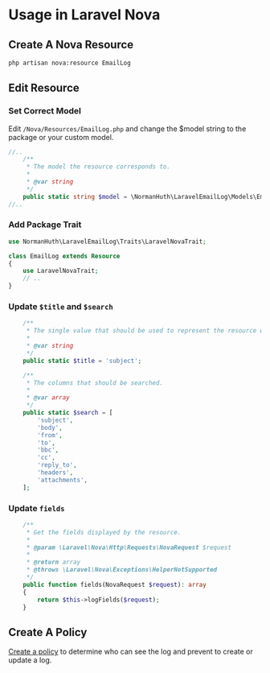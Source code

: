 # Usage in Laravel Nova

## Create A Nova Resource

```bash
php artisan nova:resource EmailLog
```

## Edit Resource

### Set Correct Model

Edit `/Nova/Resources/EmailLog.php` and change the $model string to the package or your custom model.

```php
//..
    /**
     * The model the resource corresponds to.
     *
     * @var string
     */
    public static string $model = \NormanHuth\LaravelEmailLog\Models\EmailLog::class;
//..
```

### Add Package Trait

```php
use NormanHuth\LaravelEmailLog\Traits\LaravelNovaTrait;

class EmailLog extends Resource
{
    use LaravelNovaTrait;
    // ..
}
```

### Update `$title` and `$search`

```php
    /**
     * The single value that should be used to represent the resource when being displayed.
     *
     * @var string
     */
    public static $title = 'subject';

    /**
     * The columns that should be searched.
     *
     * @var array
     */
    public static $search = [
        'subject',
        'body',
        'from',
        'to',
        'bbc',
        'cc',
        'reply_to',
        'headers',
        'attachments',
    ];
```

### Update `fields`

```php
    /**
     * Get the fields displayed by the resource.
     *
     * @param \Laravel\Nova\Http\Requests\NovaRequest $request
     *
     * @return array
     * @throws \Laravel\Nova\Exceptions\HelperNotSupported
     */
    public function fields(NovaRequest $request): array
    {
        return $this->logFields($request);
    }
```

## Create A Policy

[Create a policy](https://laravel.com/docs/10.x/authorization) to determine who can see the log and prevent to create or update a log.
